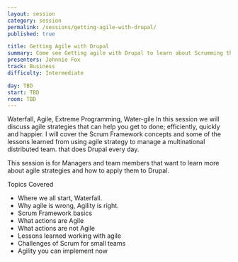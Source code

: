 ```yaml
---
layout: session
category: session
permalink: /sessions/getting-agile-with-drupal/
published: true

title: Getting Agile with Drupal
summary: Come see Getting agile with Drupal to learn about Scrumming the Drupal way.
presenters: Johnnie Fox
track: Business
difficulty: Intermediate

day: TBD
start: TBD
room: TBD
---
```


Waterfall, Agile, Extreme Programming, Water-gile In this session we will discuss agile strategies that can help you get to done; efficiently, quickly and happier. I will cover the Scrum Framework concepts and some of the lessons learned from using agile strategy to manage a multinational distributed team. that does Drupal every day.

This session is for Managers and team members that want to learn more about agile strategies and how to apply them to Drupal.

Topics Covered

* Where we all start, Waterfall.
* Why agile is wrong, Agility is right.
* Scrum Framework basics
* What actions are Agile
* What actions are not Agile
* Lessons learned working with agile
* Challenges of Scrum for small teams
* Agility you can implement now
